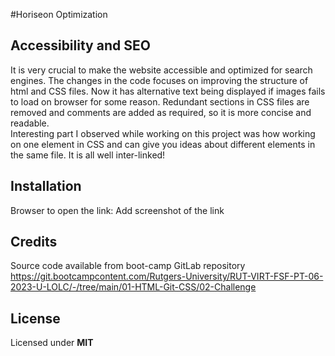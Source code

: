 #Horiseon Optimization

## Accessibility and SEO

It is very crucial to make the website accessible and optimized for search engines. 
The changes in the code focuses on improving the structure of html and CSS files. Now it has alternative text being displayed if images fails to load on browser for some reason. Redundant sections in CSS files are removed and comments are added as required, so it is more concise and readable.  
Interesting part I observed while working on this project was how working on one element in CSS and can give you ideas about different elements in the same file. It is all well inter-linked! 

## Installation

Browser to open the link: <add link>
Add screenshot of the link

## Credits

Source code available from boot-camp GitLab repository 
https://git.bootcampcontent.com/Rutgers-University/RUT-VIRT-FSF-PT-06-2023-U-LOLC/-/tree/main/01-HTML-Git-CSS/02-Challenge

## License

Licensed under **MIT**